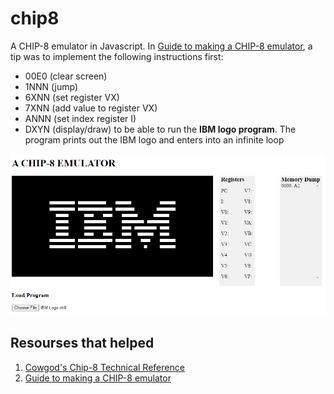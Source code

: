 # chip8
A CHIP-8 emulator in Javascript.
In [Guide to making a CHIP-8 emulator](https://tobiasvl.github.io/blog/write-a-chip-8-emulator/), a tip was to implement the following instructions first:
- 00E0 (clear screen)
- 1NNN (jump)
- 6XNN (set register VX)
- 7XNN (add value to register VX)
- ANNN (set index register I)
- DXYN (display/draw)
to be able to run the **IBM logo program**. The program prints out the IBM logo and enters into an infinite loop

![Screenshot](capture.PNG)

## Resourses that helped
1. [Cowgod's Chip-8 Technical Reference](http://devernay.free.fr/hacks/chip8/C8TECH10.HTM)
2. [Guide to making a CHIP-8 emulator](https://tobiasvl.github.io/blog/write-a-chip-8-emulator/)
